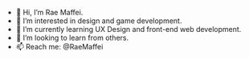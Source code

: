 - 👋 Hi, I’m Rae Maffei.
- 👀 I’m interested in design and game development. 
- 🌱 I’m currently learning UX Design and front-end web development.
- 💞️ I’m looking to learn from others.
- 📫 Reach me: @RaeMaffei

<!---
RMaffei/RMaffei is a ✨ special ✨ repository because its `README.md` (this file) appears on your GitHub profile.
You can click the Preview link to take a look at your changes.
--->
